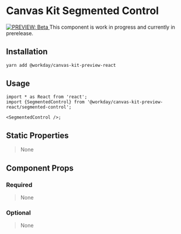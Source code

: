 # Canvas Kit Segmented Control

<a href="https://github.com/Workday/canvas-kit/tree/master/modules/preview-react/README.md">
  <img src="https://img.shields.io/badge/PREVIEW-beta-blueviolet" alt="PREVIEW: Beta" />
</a>  This component is work in progress and currently in prerelease.



## Installation

```sh
yarn add @workday/canvas-kit-preview-react
```

## Usage

```tsx
import * as React from 'react';
import {SegmentedControl} from '@workday/canvas-kit-preview-react/segmented-control';

<SegmentedControl />;
```

## Static Properties

> None

## Component Props

### Required

> None

### Optional

> None
